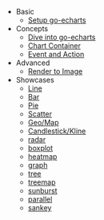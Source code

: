 - Basic
    - [Setup go-echarts](en-us/)
- Concepts
    - [Dive into go-echarts](en-us/dive-into)
    - [Chart Container](en-us/chart-container)
    - [Event and Action](en-us/event-and-action)
- Advanced
    - [Render to Image](en-us/render-to-image)
- Showcases
    - [Line](en-us/charts/line)
    - [Bar](en-us/charts/bar)
    - [Pie](en-us/charts/pie)
    - [Scatter](en-us/charts/scatter)
    - [Geo/Map](en-us/charts/map)
    - [Candlestick/Kline](en-us/charts/kline)
    - [radar](en-us/charts/radar)
    - [boxplot](en-us/charts/boxplot)
    - [heatmap](en-us/charts/heatmap)
    - [graph](en-us/charts/graph)
    - [tree](en-us/charts/tree)
    - [treemap](en-us/charts/treemap)
    - [sunburst](en-us/charts/sunburst)
    - [parallel](en-us/charts/parallel)
    - [sankey](en-us/charts/sankey)

[//]: # (- Chart Options)

[//]: # (  - [Series]&#40;en-us/options/series&#41;)

